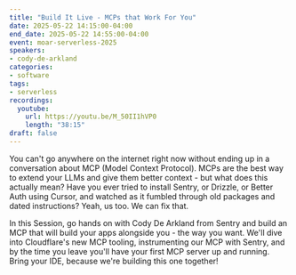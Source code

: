 ```yaml
---
title: "Build It Live - MCPs that Work For You"
date: 2025-05-22 14:15:00-04:00
end_date: 2025-05-22 14:55:00-04:00
event: moar-serverless-2025
speakers:
- cody-de-arkland
categories:
- software
tags:
- serverless
recordings:
  youtube:
    url: https://youtu.be/M_50II1hVP0
    length: "38:15"
draft: false
---
```


You can't go anywhere on the internet right now without ending up in a conversation about MCP (Model Context Protocol). MCPs are the best way to extend your LLMs and give them better context - but what does this actually mean? Have you ever tried to install Sentry, or Drizzle, or Better Auth using Cursor, and watched as it fumbled through old packages and dated instructions? Yeah, us too. We can fix that.

In this Session, go hands on with Cody De Arkland from Sentry and build an MCP that will build your apps alongside you - the way you want. We'll dive into Cloudflare's new MCP tooling, instrumenting our MCP with Sentry, and by the time you leave you'll have your first MCP server up and running. Bring your IDE, because we're building this one together!